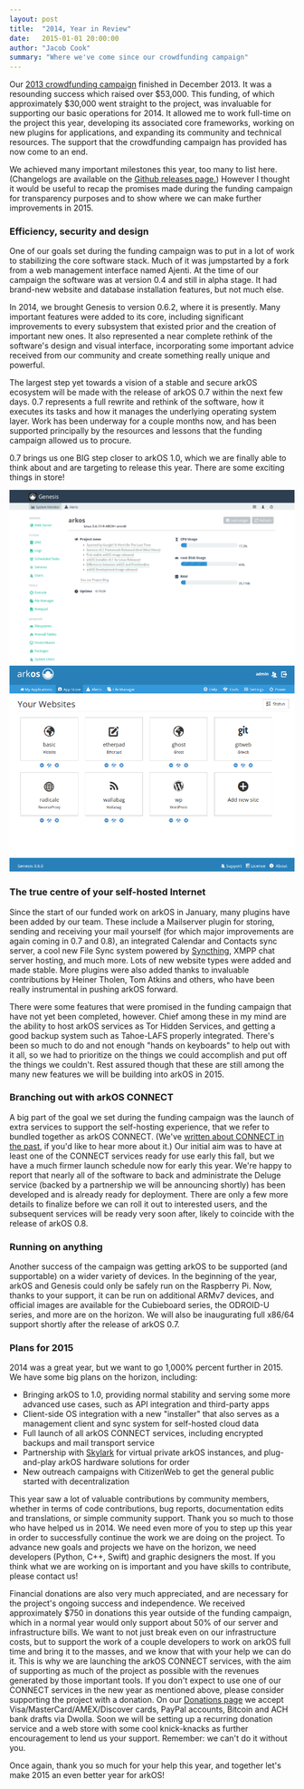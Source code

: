 ```yaml
---
layout: post
title:  "2014, Year in Review"
date:   2015-01-01 20:00:00
author: "Jacob Cook"
summary: "Where we've come since our crowdfunding campaign"
---
```


Our [2013 crowdfunding campaign](https://fund.arkos.io) finished in December 2013. It was a resounding success which raised over $53,000. This funding, of which approximately $30,000 went straight to the project, was invaluable for supporting our basic operations for 2014. It allowed me to work full-time on the project this year, developing its associated core frameworks, working on new plugins for applications, and expanding its community and technical resources. The support that the crowdfunding campaign has provided has now come to an end.

We achieved many important milestones this year, too many to list here. (Changelogs are available on the [Github releases page.](https://github.com/cznweb/genesis/releases)) However I thought it would be useful to recap the promises made during the funding campaign for transparency purposes and to show where we can make further improvements in 2015.


### Efficiency, security and design

One of our goals set during the funding campaign was to put in a lot of work to stabilizing the core software stack. Much of it was jumpstarted by a fork from a web management interface named Ajenti. At the time of our campaign the software was at version 0.4 and still in alpha stage. It had brand-new website and database installation features, but not much else.

In 2014, we brought Genesis to version 0.6.2, where it is presently. Many important features were added to its core, including significant improvements to every subsystem that existed prior and the creation of important new ones. It also represented a near complete rethink of the software's design and visual interface, incorporating some important advice received from our community and create something really unique and powerful.

The largest step yet towards a vision of a stable and secure arkOS ecosystem will be made with the release of arkOS 0.7 within the next few days. 0.7 represents a full rewrite and rethink of the software, how it executes its tasks and how it manages the underlying operating system layer. Work has been underway for a couple months now, and has been supported principally by the resources and lessons that the funding campaign allowed us to procure.

0.7 brings us one BIG step closer to arkOS 1.0, which we are finally able to think about and are targeting to release this year. There are some exciting things in store!

![](/static/img/20150101001.png)
![](/static/img/20150101002.png)


### The true centre of your self-hosted Internet

Since the start of our funded work on arkOS in January, many plugins have been added by our team. These include a Mailserver plugin for storing, sending and receiving your mail yourself (for which major improvements are again coming in 0.7 and 0.8), an integrated Calendar and Contacts sync server, a cool new File Sync system powered by [Syncthing](http://syncthing.net), XMPP chat server hosting, and much more. Lots of new website types were added and made stable. More plugins were also added thanks to invaluable contributions by Heiner Tholen, Tom Atkins and others, who have been really instrumental in pushing arkOS forward.

There were some features that were promised in the funding campaign that have not yet been completed, however. Chief among these in my mind are the ability to host arkOS services as Tor Hidden Services, and getting a good backup system such as Tahoe-LAFS properly integrated. There's been so much to do and not enough "hands on keyboards" to help out with it all, so we had to prioritize on the things we could accomplish and put off the things we couldn't. Rest assured though that these are still among the many new features we will be building into arkOS in 2015.


### Branching out with arkOS CONNECT

A big part of the goal we set during the funding campaign was the launch of extra services to support the self-hosting experience, that we refer to bundled together as arkOS CONNECT. (We've [written about CONNECT in the past](https://arkos.io/2014/08/new-services-skylark-and-arkos-connect/), if you'd like to hear more about it.) Our initial aim was to have at least one of the CONNECT services ready for use early this fall, but we have a much firmer launch schedule now for early this year. We're happy to report that nearly all of the software to back and administrate the Deluge service  (backed by a partnership we will be announcing shortly) has been developed and is already ready for deployment. There are only a few more details to finalize before we can roll it out to interested users, and the subsequent services will be ready very soon after, likely to coincide with the release of arkOS 0.8.


### Running on anything

Another success of the campaign was getting arkOS to be supported (and supportable) on a wider variety of devices. In the beginning of the year, arkOS and Genesis could only be safely run on the Raspberry Pi. Now, thanks to your support, it can be run on additional ARMv7 devices, and official images are available for the Cubieboard series, the ODROID-U series, and more are on the horizon. We will also be inaugurating full x86/64 support shortly after the release of arkOS 0.7.


### Plans for 2015

2014 was a great year, but we want to go 1,000% percent further in 2015. We have some big plans on the horizon, including:

 * Bringing arkOS to 1.0, providing normal stability and serving some more advanced use cases, such as API integration and third-party apps
 * Client-side OS integration with a new "installer" that also serves as a management client and sync system for self-hosted cloud data
 * Full launch of all arkOS CONNECT services, including encrypted backups and mail transport service
 * Partnership with [Skylark](https://skylarkcloud.com) for virtual private arkOS instances, and plug-and-play arkOS hardware solutions for order
 * New outreach campaigns with CitizenWeb to get the general public started with decentralization

This year saw a lot of valuable contributions by community members, whether in terms of code contributions, bug reports, documentation edits and translations, or simple community support. Thank you so much to those who have helped us in 2014. We need even more of you to step up this year in order to successfully continue the work we are doing on the project. To advance new goals and projects we have on the horizon, we need developers (Python, C++, Swift) and graphic designers the most. If you think what we are working on is important and you have skills to contribute, please contact us!

Financial donations are also very much appreciated, and are necessary for the project's ongoing success and independence. We received approximately $750 in donations this year outside of the funding campaign, which in a normal year would only support about 50% of our server and infrastructure bills. We want to not just break even on our infrastructure costs, but to support the work of a couple developers to work on arkOS full time and bring it to the masses, and we know that with your help we can do it. This is why we are launching the arkOS CONNECT services, with the aim of supporting as much of the project as possible with the revenues generated by those important tools. If you don't expect to use one of our CONNECT services in the new year as mentioned above, please consider supporting the project with a donation. On our [Donations page](https://donate.citizenweb.io) we accept Visa/MasterCard/AMEX/Discover cards, PayPal accounts, Bitcoin and ACH bank drafts via Dwolla. Soon we will be setting up a recurring donation service and a web store with some cool knick-knacks as further encouragement to lend us your support. Remember: we can't do it without you.

Once again, thank you so much for your help this year, and together let's make 2015 an even better year for arkOS!
